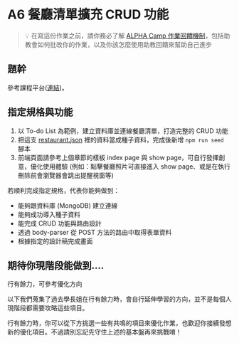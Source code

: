 # A6 餐廳清單擴充 CRUD 功能

> 💡  在寫這份作業之前，請你務必了解 <a href="https://github.com/Carrot7712/ALPHACamp_assignment_rubrics/blob/main/README.md" target="_blank">ALPHA Camp 作業回饋機制</a>，包括助教會如何批改你的作業，以及你該怎麼使用助教回饋來幫助自己進步

## 題幹
參考課程平台([連結](https://lighthouse.alphacamp.co/courses/42/assignments/1038))。

## 指定規格與功能

1. 以 To-do List 為範例，建立資料庫並連線餐廳清單，打造完整的 CRUD 功能
2. 把這支 [restaurant.json](https://drive.google.com/file/d/1W-BD9-c8zJRYCwAD8yhqQdLwcUdN8GZi/view) 裡的資料當成種子資料，完成後新增 `npm run seed` 腳本
3. 前端頁面請參考上個章節的樣板 index page 與 show page，可自行發揮創意，優化使用體驗 (例如：點擊餐廳照片可直接進入 show page、或是在執行刪除前會瀏覽器會跳出提醒視窗等)

若順利完成指定規格，代表你能夠做到：

- 能夠跟資料庫 (MongoDB) 建立連線
- 能夠成功導入種子資料
- 能完成 CRUD 功能與路由設計
- 透過 body-parser 從 POST 方法的路由中取得表單資料
- 根據指定的設計稿完成畫面

## 期待你現階段能做到....

<table>
  <thead style="font-weight: bold; border-bottom: 2px solid #999;">
    <tr style="font-weight: bold;>
      <td>觀察角度</td>
      <td>現階段期待你做到⋯⋯</td>
    </tr>
  </thead>
  <tbody>
    <tr>
      <td>開發框架應用</td>
      <td>
        <ul>
          <li>完成 CRUD 功能與路由設計</li>
          <li>建立 Express & MongoDB 的連線</li>
          <li>導入種子資料</li>
        </ul>
      </td>
    </tr>
    <tr>
      <td>程式架構與品質</td>
      <td>
        <ul>
          <li>遵守 JavaScript Standard style (建議安裝自動檢查套件)</li>
          <li>有意義的變數與函式命名</li>
        </ul>
      </td>
    </tr>
      <tr>
      <td>視覺與動線</td>
      <td>
        <ul>
          <li>根據指定的設計稿完成畫面</li>
        </ul>
      </td>
    </tr>
      <tr>
      <td>開發實務 & 第三方工具應用</td>
      <td>
        <ul>
          <li>建立粒度適當的 git commit 與清楚簡潔的 commit message</li>
          <li>撰寫清楚明瞭的 README</li>
        </ul>
      </td>
    </tr>
  </tbody>
</table>


若你的作業「指定規格」都完成，「期待結果」也沒有重大問題，助教會判定 `Meet Expectation`，代表你已經掌握了此階段的學習內容，可以繼續前進。

若助教發現你「沒有做到產品該有的規格」或是「犯了重大錯誤」，會給你 `Try Harder` 標記，提醒你停下來釐清問題。修正完成後，可以 tag 助教重新判定。

---
## 行有餘力，可參考優化方向
以下我們蒐集了過去學長姐在行有餘力時，會自行延伸學習的方向，並不是每個人現階段都需要攻略這些項目。

行有餘力時，你可以從下方挑選一些有共鳴的項目來優化作業，也歡迎你接續發想新的優化項目。不過請別忘記先守住上述的基本盤再來挑戰唷！

<table>
  <thead style="font-weight: bold; border-bottom: 2px solid #999;">
    <tr style="font-weight: bold;>
      <td>觀察角度</td>
      <td>參考優化方向</td>
    </tr>
  </thead>
  <tbody>
    <tr>
      <td>開發框架應用</td>
      <td>
      </td>
    </tr>
    <tr>
      <td>程式架構與品質</td>
      <td>期待同學開始意識到，程式開發不只是能夠運行功能，且包含異常處理、功能可擴充、可維護性思維，以利後續具備規劃功能、優化功能、有品質交付等能力，可能優化方向包括：
        <ul>
          <li>寫出更加簡潔明瞭程式碼，e.g. 運用解構賦值、三元運算等技巧</li>
          <li>handlebars 自定義 helper</li>
          <li>設計具有意義的路由架構 or 進階資料庫搜尋方法</li>
        </ul>
      </td>
    </tr>
      <tr>
      <td>視覺與動線</td>
      <td>
        <ul>
          <li>響應式網頁、表單資料驗證、搜尋資料為空處理、自刻網頁</li>
        </ul>
      </td>
    </tr>
      <tr>
      <td>開發實務 & 第三方工具應用</td>
      <td>
        <ul>
          <li>建立粒度適當的 git commit 與清楚簡潔的 commit message</li>
          <li>撰寫清楚明瞭的 README</li>
        </ul>
      </td>
    </tr>
  </tbody>
</table>
